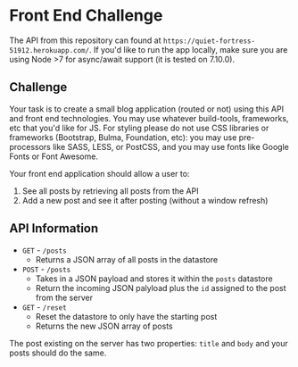 # Front End Challenge

The API from this repository can found at `https://quiet-fortress-51912.herokuapp.com/`.
If you'd like to run the app locally, make sure you are using Node >7 for async/await support (it is tested on 7.10.0).

## Challenge

Your task is to create a small blog application (routed or not) using this API and front end technologies.
You may use whatever build-tools, frameworks, etc that you'd like for JS.
For styling please do not use CSS libraries or frameworks (Bootstrap, Bulma, Foundation, etc): you may use pre-processors like SASS, LESS, or PostCSS, and you may use fonts like Google Fonts or Font Awesome.

Your front end application should allow a user to:

1. See all posts by retrieving all posts from the API
2. Add a new post and see it after posting (without a window refresh)

## API Information

* `GET` - `/posts`
  - Returns a JSON array of all posts in the datastore
* `POST` - `/posts`
  - Takes in a JSON payload and stores it within the `posts` datastore
  - Return the incoming JSON palyload plus the `id` assigned to the post from the server
* `GET` - `/reset`
  - Reset the datastore to only have the starting post
  - Returns the new JSON array of posts


The post existing on the server has two properties: `title` and `body` and your posts should do the same.
